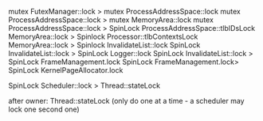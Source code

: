 
mutex FutexManager::lock > mutex ProcessAddressSpace::lock
mutex ProcessAddressSpace::lock > mutex MemoryArea::lock
mutex ProcessAddressSpace::lock > SpinLock ProcessAddressSpace::tlbIDsLock
MemoryArea::lock > Spinlock Processor::tlbContextsLock
MemoryArea::lock > Spinlock InvalidateList::lock
SpinLock InvalidateList::lock > SpinLock Logger::lock
SpinLock InvalidateList::lock > SpinLock FrameManagement.lock
SpinLock FrameManagement.lock> SpinLock KernelPageAllocator.lock

SpinLock Scheduler::lock > Thread::stateLock

after owner:
Thread::stateLock (only do one at a time - a scheduler may lock one second one)
